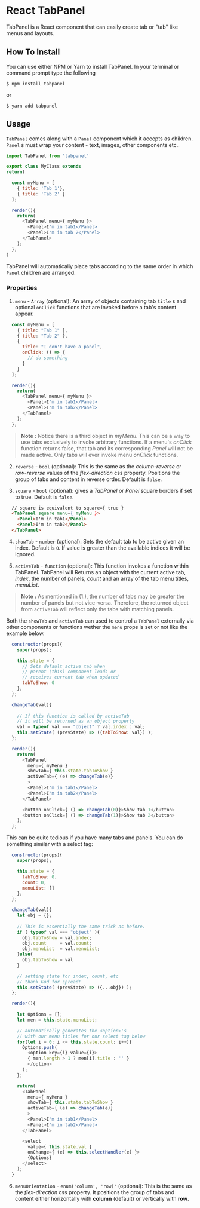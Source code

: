 # React TabPanel

TabPanel is a React component that can easily create tab or "tab" like menus and layouts.
 
## How To Install
You can use either NPM or Yarn to install TabPanel. In your terminal or command prompt type the following

```
$ npm install tabpanel
```
or 
``` 
$ yarn add tabpanel 
```

## Usage
`TabPanel` comes along with a `Panel` component which it accepts as children. `Panel` s must wrap your content - text, images, other components etc..

```js
import TabPanel from 'tabpanel'

export class MyClass extends
return(

  const myMenu = [
    { title: 'Tab 1'},
    { title: 'Tab 2' }
  ];

  render(){
    return(
      <TabPanel menu={ myMenu }>
        <Panel>I'm in tab1</Panel>
        <Panel>I'm in tab 2</Panel>
      </TabPanel>
    );
  };
)
```

TabPanel will automatically place tabs according to the same order in which `Panel` children are arranged.  

### Properties

1. `menu` - `Array` (optional): An array of objects containing tab `title` s and optional `onClick` functions that are invoked before a tab's content appear. 

```js
  const myMenu = [
    { title: "Tab 1" },
    { title: "Tab 2" },
    {
      title: "I don't have a panel",
      onClick: () => {
        // do something
      }
    }
  ];

  render(){
    return(
      <TabPanel menu={ myMenu }>
        <Panel>I'm in tab1</Panel>
        <Panel>I'm in tab2</Panel>
      </TabPanel>
    );
  };
```

> **Note :** Notice there is a third object in *myMenu*. This can be a way to use tabs exclusively to invoke arbitrary functions. If a menu's *onClick* function returns false, that tab and its corresponding *Panel* will not be made active. Only tabs will ever invoke menu *onClick* functions.

2. `reverse` - `bool` (optional): This is the same as the *column-reverse* or *row-reverse* values of the *flex-direction* css property. Positions the group of tabs and content in reverse order. Default is `false`.

3. `square` - `bool` (optional): gives a *TabPanel* or *Panel* square borders if set to true. Default is `false`. 

```html
  // square is equivalent to square={ true }
  <TabPanel square menu={ myMenu }>
    <Panel>I'm in tab1</Panel>
    <Panel>I'm in tab2</Panel>
  </TabPanel>
```

4. `showTab` - `number` (optional): Sets the default tab to be active given an index. Default is `0`. If value is greater than the available indices it will be ignored.

5. `activeTab` - `function` (optional): This function invokes a function within TabPanel. TabPanel will Returns an object with the current active tab, *index*, the number of panels, *count* and an array of the tab menu titles, *menuList*.

> **Note :** As mentioned in (1.), the number of tabs may be greater the number of panels but not vice-versa. Therefore, the returned object from `activeTab` will reflect only the tabs with matching panels.  
  
  Both the `showTab` and `activeTab` can used to control a `TabPanel` externally via other components or functions wether the `menu` props is set or not like the example below.

```js
  constructor(props){
    super(props);

    this.state = { 
      // Sets default active tab when 
      // parent (this) component loads or 
      // receives current tab when updated
      tabToShow: 0 
    };
  };

  changeTab(val){
    
    // If this function is called by activeTab 
    // it will be returned as an object property
    val = typeof val === "object" ? val.index : val;
    this.setState( (prevState) => ({tabToShow: val}) );
  };

  render(){
    return(
      <TabPanel 
        menu={ myMenu }
        showTab={ this.state.tabToShow }
        activeTab={ (e) => changeTab(e)}
        >
        <Panel>I'm in tab1</Panel>
        <Panel>I'm in tab2</Panel>
      </TabPanel>

      <button onClick={ () => changeTab(0)}>Show tab 1</button>
      <button onClick={ () => changeTab(1)}>Show tab 2</button>
    );
  };
```

This can be quite tedious if you have many tabs and panels. You can do something similar with a select tag:

```js
  constructor(props){
    super(props);

    this.state = { 
      tabToShow: 0,
      count: 0,
      menuList: []
    };
  };

  changeTab(val){
    let obj = {};
    
    // This is essentially the same trick as before.
    if ( typeof val === "object" ){
      obj.tabToShow = val.index;
      obj.count     = val.count;
      obj.menuList  = val.menuList;
    }else{
      obj.tabToShow = val
    }

    // setting state for index, count, etc
    // thank God for spread!
    this.setState( (prevState) => ({...obj}) );
  };

  render(){

    let Options = [];
    let men = this.state.menuList;

    // automatically generates the <option>'s 
    // with our menu titles for our select tag below 
    for(let i = 0; i <= this.state.count; i++){
      Options.push(
        <option key={i} value={i}>
        { men.length > 1 ? men[i].title : '' }
        </option>
      );
    };

    return(
      <TabPanel 
        menu={ myMenu }
        showTab={ this.state.tabToShow }
        activeTab={ (e) => changeTab(e)}
        >
        <Panel>I'm in tab1</Panel>
        <Panel>I'm in tab2</Panel>
      </TabPanel>

      <select 
        value={ this.state.val } 
        onChange={ (e) => this.selectHandler(e) }>
        {Options}
      </select>
    );
  }
```

6. `menuOrientation` - `enum('column', 'row)'` (optional): This is the same as the *flex-direction* css property. It positions the group of tabs and content either horizontally with **column** (default) or vertically with **row**.